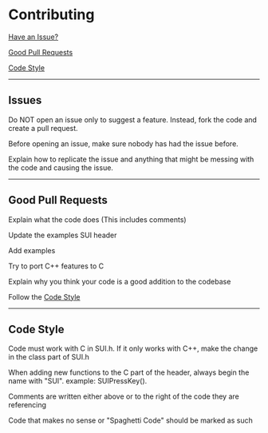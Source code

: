# Contributing

[Have an Issue?](#Issues)

[Good Pull Requests](#Good-Pull-Requests)

[Code Style](#Code-Style)

---

## Issues

Do NOT open an issue only to suggest a feature. Instead, fork the code and create a pull request.

Before opening an issue, make sure nobody has had the issue before.

Explain how to replicate the issue and anything that might be messing with the code and causing the issue.

---

## Good Pull Requests

Explain what the code does (This includes comments)

Update the examples SUI header

Add examples

Try to port C++ features to C

Explain why you think your code is a good addition to the codebase

Follow the [Code Style](#Code-Style)

---

## Code Style

Code must work with C in SUI.h. If it only works with C++, make the change in the class part of SUI.h

When adding new functions to the C part of the header, always begin the name with "SUI". example: SUIPressKey().

Comments are written either above or to the right of the code they are referencing

Code that makes no sense or "Spaghetti Code" should be marked as such
